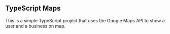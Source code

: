 ## TypeScript Maps

This is a simple TypeScript project that uses the Google Maps API to show a user and a business on map.
